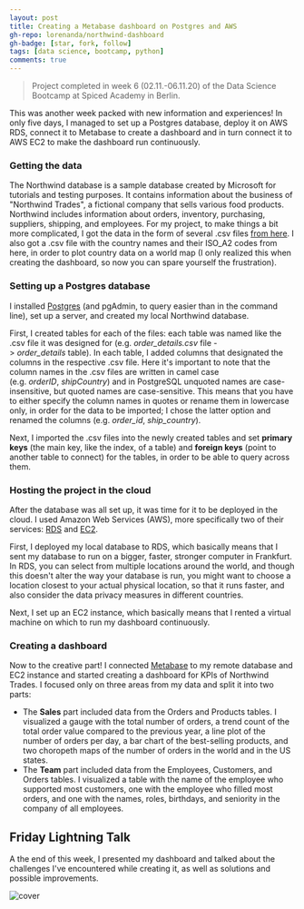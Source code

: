 ```yaml
---
layout: post
title: Creating a Metabase dashboard on Postgres and AWS
gh-repo: lorenanda/northwind-dashboard
gh-badge: [star, fork, follow]
tags: [data science, bootcamp, python]
comments: true
---
```


>Project completed in week 6 (02.11.-06.11.20) of the Data Science Bootcamp at Spiced Academy in Berlin.

This was another week packed with new information and experiences! In only five days, I managed to set up a Postgres database, deploy it on AWS RDS, connect it to Metabase to create a dashboard and in turn connect it to AWS EC2 to make the dashboard run continuously.

### Getting the data

The Northwind database is a sample database created by Microsoft for tutorials and testing purposes. It contains information about the business of "Northwind Trades", a fictional company that sells various food products. Northwind includes information about orders, inventory, purchasing, suppliers, shipping, and employees. For my project, to make things a bit more complicated, I got the data in the form of several .csv files [from here](https://github.com/pawlodkowski/northwind_data_clean). I also got a .csv file with the country names and their ISO_A2 codes from here, in order to plot country data on a world map (I only realized this when creating the dashboard, so now you can spare yourself the frustration).

### Setting up a Postgres database

I installed [Postgres](https://www.postgresql.org/download/) (and pgAdmin, to query easier than in the command line), set up a server, and created my local Northwind database.

First, I created tables for each of the files: each table was named like the .csv file it was designed for (e.g. *order_details.csv* file -> *order_details* table). In each table, I added columns that designated the columns in the respective .csv file. Here it's important to note that the column names in the .csv files are written in camel case (e.g. *orderID*, *shipCountry*) and in PostgreSQL unquoted names are case-insensitive, but quoted names are case-sensitive. This means that you have to either specify the column names in quotes or rename them in lowercase only, in order for the data to be imported; I chose the latter option and renamed the columns (e.g. *order_id*, *ship_country*).

Next, I imported the .csv files into the newly created tables and set **primary keys** (the main key, like the index, of a table) and **foreign keys** (point to another table to connect) for the tables, in order to be able to query across them.

### Hosting the project in the cloud

After the database was all set up, it was time for it to be deployed in the cloud. I used Amazon Web Services (AWS), more specifically two of their services: [RDS](https://aws.amazon.com/rds/) and [EC2](https://aws.amazon.com/ec2/?ec2-whats-new.sort-by=item.additionalFields.postDateTime&ec2-whats-new.sort-order=desc).

First, I deployed my local database to RDS, which basically means that I sent my database to run on a bigger, faster, stronger computer in Frankfurt. In RDS, you can select from multiple locations around the world, and though this doesn't alter the way your database is run, you might want to choose a location closest to your actual physical location, so that it runs faster, and also consider the data privacy measures in different countries.

Next, I set up an EC2 instance, which basically means that I rented a virtual machine on which to run my dashboard continuously.

### Creating a dashboard

Now to the creative part! I connected [Metabase](https://www.metabase.com/) to my remote database and EC2 instance and started creating a dashboard for KPIs of Northwind Trades. I focused only on three areas from my data and split it into two parts:

-   The **Sales** part included data from the Orders and Products tables. I visualized a gauge with the total number of orders, a trend count of the total order value compared to the previous year, a line plot of the number of orders per day, a bar chart of the best-selling products, and two choropeth maps of the number of orders in the world and in the US states.
-   The **Team** part included data from the Employees, Customers, and Orders tables. I visualized a table with the name of the employee who supported most customers, one with the employee who filled most orders, and one with the names, roles, birthdays, and seniority in the company of all employees.

Friday Lightning Talk
---------------------

A the end of this week, I presented my dashboard and talked about the challenges I've encountered while creating it, as well as solutions and possible improvements.

![cover](https://lorenaciutacu.files.wordpress.com/2020/11/dashboard_demo.gif?w=1400)